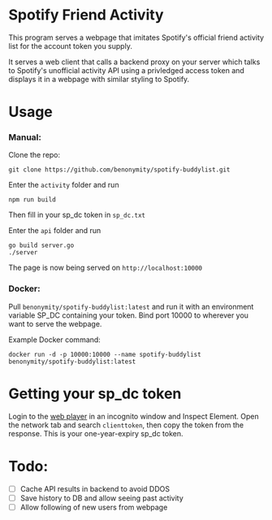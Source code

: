# Spotify Friend Activity

This program serves a webpage that imitates Spotify's official friend activity list for the account token you supply.

It serves a web client that calls a backend proxy on your server which talks to Spotify's unofficial activity API using a privledged access token and displays it in a webpage with similar styling to Spotify.

# Usage

### Manual:

Clone the repo:

```
git clone https://github.com/benonymity/spotify-buddylist.git
```

Enter the `activity` folder and run

```
npm run build
```

Then fill in your sp_dc token in `sp_dc.txt`

Enter the `api` folder and run

```
go build server.go
./server
```

The page is now being served on `http://localhost:10000`

### Docker:

Pull `benonymity/spotify-buddylist:latest` and run it with an environment variable SP_DC containing your token. Bind port 10000 to wherever you want to serve the webpage.

Example Docker command:

```
docker run -d -p 10000:10000 --name spotify-buddylist benonymity/spotify-buddylist:latest
```

# Getting your sp_dc token

Login to the [web player](https://open.spotify.com/) in an incognito window and Inspect Element. Open the network tab and search `clienttoken`, then copy the token from the response. This is your one-year-expiry sp_dc token.

# Todo:

- [ ] Cache API results in backend to avoid DDOS
- [ ] Save history to DB and allow seeing past activity
- [ ] Allow following of new users from webpage

